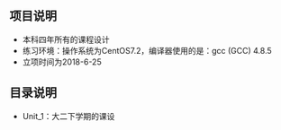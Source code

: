 ## 项目说明
+ 本科四年所有的课程设计
+ 练习环境：操作系统为CentOS7.2，编译器使用的是：gcc (GCC) 4.8.5
+ 立项时间为2018-6-25

## 目录说明
+ Unit_1：大二下学期的课设
